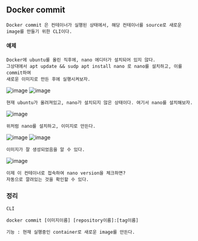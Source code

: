 ## Docker commit

    Docker commit 은 컨테이너가 실행된 상태에서, 해당 컨테이너를 source로 새로운 image를 만들기 위한 CLI이다.
    
#### 예제

    Docker에 ubuntu를 올린 직후에, nano 에디터가 설치되어 있지 않다.
    그상대에서 apt update && sudp apt install nano 로 nano를 설치하고, 이를 commit하여
    새로운 이미지로 만든 후에 실행시켜보자.

![image](https://user-images.githubusercontent.com/19279163/134297042-a2c03942-5387-4964-9160-fd6c351afa21.png)
![image](https://user-images.githubusercontent.com/19279163/134297076-7a32ef3c-314b-42ea-b250-0b21dc7480e7.png)


    현재 ubuntu가 올려져있고, nano가 설치되지 않은 상태이다. 여기서 nano를 설치해보자.

![image](https://user-images.githubusercontent.com/19279163/134297432-c9abb8b5-e95a-4b8d-9085-2ae713979953.png)

    위처럼 nano를 설치하고, 이미지로 만든다.

![image](https://user-images.githubusercontent.com/19279163/134297706-b7a21287-b1aa-4cde-8e15-3b7359910b49.png)
![image](https://user-images.githubusercontent.com/19279163/134297831-eec264be-4ddf-4f5a-b2e6-3f8f7cb4c097.png)

    이미지가 잘 생성되었음을 알 수 있다.

![image](https://user-images.githubusercontent.com/19279163/134297868-f11a91b5-70cd-47db-aa40-af5a4c725b99.png)

    이제 이 컨테이너로 접속하여 nano version을 체크하면?
    자동으로 깔려있는 것을 확인할 수 있다.


### 정리

    CLI

    docker commit [이미지이름] [repository이름]:[tag이름]
    
    기능 : 현재 실행중인 container로 새로운 image를 만든다.